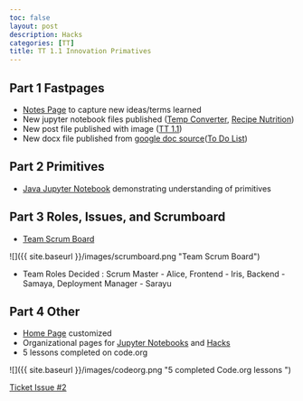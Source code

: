 ```yaml
---
toc: false
layout: post
description: Hacks
categories: [TT]
title: TT 1.1 Innovation Primatives
---
```


## Part 1 Fastpages
- [Notes Page](https://tangalice.github.io/alicetang/notes/) to capture new ideas/terms learned
- New jupyter notebook files published ([Temp Converter](https://tangalice.github.io/alicetang/java/jupyter/2022/08/28/TemperatureConverter.html), [Recipe Nutrition](https://tangalice.github.io/alicetang/java/jupyter/2022/08/26/Nutrition.html))
- New post file published with image ([TT 1.1](https://tangalice.github.io/alicetang/tt/2022/08/29/TT2.html))
- New docx file published from [google doc source](https://docs.google.com/document/d/1WyaV9JalGxCR_9txaFWH4tCqW2lQMs8YvOfE53NaGQU/edit?usp=sharing)([To Do List](https://tangalice.github.io/alicetang/2022/08/29/To-Do-List.html))

## Part 2 Primitives
- [Java Jupyter Notebook](https://tangalice.github.io/alicetang/java/jupyter/2022/08/28/TemperatureConverter.html) demonstrating understanding of primitives

## Part 3 Roles, Issues, and Scrumboard
- [Team Scrum Board](https://github.com/users/tangalice/projects/2/views/1)

![]({{ site.baseurl }}/images/scrumboard.png "Team Scrum Board")

- Team Roles Decided : Scrum Master - Alice, Frontend - Iris, Backend - Samaya, Deployment Manager - Sarayu

## Part 4 Other
- [Home Page](https://tangalice.github.io/alicetang/) customized
- Organizational pages for [Jupyter Notebooks](https://tangalice.github.io/alicetang/notebooks/) and [Hacks](https://tangalice.github.io/alicetang/hacks/)
- 5 lessons completed on code.org

![]({{ site.baseurl }}/images/codeorg.png "5 completed Code.org lessons ")



[Ticket Issue #2](https://github.com/tangalice/alicetang/issues/3)
